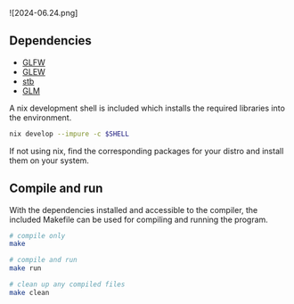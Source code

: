 ![2024-06.24.png]

## Dependencies

- [GLFW](https://github.com/glfw/glfw)
- [GLEW](https://github.com/nigels-com/glew)
- [stb](https://github.com/nothings/stb)
- [GLM](https://github.com/g-truc/glm)

A nix development shell is included which installs the required libraries into the environment.

```sh
nix develop --impure -c $SHELL
```

If not using nix, find the corresponding packages for your distro and install them on your system.

## Compile and run

With the dependencies installed and accessible to the compiler,
the included Makefile can be used for compiling and running the program.

```sh
# compile only
make

# compile and run
make run

# clean up any compiled files
make clean
```

